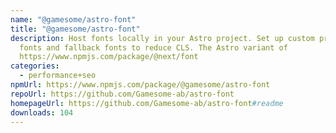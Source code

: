 ```yaml
---
name: "@gamesome/astro-font"
title: "@gamesome/astro-font"
description: Host fonts locally in your Astro project. Set up custom preloaded
  fonts and fallback fonts to reduce CLS. The Astro variant of
  https://www.npmjs.com/package/@next/font
categories:
  - performance+seo
npmUrl: https://www.npmjs.com/package/@gamesome/astro-font
repoUrl: https://github.com/Gamesome-ab/astro-font
homepageUrl: https://github.com/Gamesome-ab/astro-font#readme
downloads: 104
---
```


